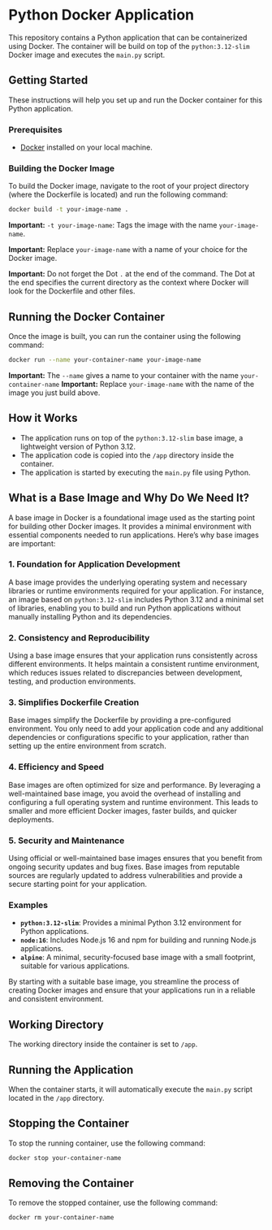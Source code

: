 # Python Docker Application

This repository contains a Python application that can be containerized using Docker. The container will be build on top of the `python:3.12-slim` Docker image and executes the `main.py` script.

## Getting Started

These instructions will help you set up and run the Docker container for this Python application.

### Prerequisites

- [Docker](https://www.docker.com/get-started) installed on your local machine.

### Building the Docker Image

To build the Docker image, navigate to the root of your project directory (where the Dockerfile is located) and run the following command:

```bash
docker build -t your-image-name .
```

**Important:** `-t your-image-name`: Tags the image with the name `your-image-name`.

**Important:** Replace `your-image-name` with a name of your choice for the Docker image.

**Important:** Do not forget the Dot `.` at the end of the command. The Dot at the end specifies the current directory as the context where Docker will look for the Dockerfile and other files.

## Running the Docker Container

Once the image is built, you can run the container using the following command:

```bash
docker run --name your-container-name your-image-name
```

**Important:** The `--name` gives a name to your container with the name `your-container-name`
**Important:** Replace `your-image-name` with the name of the image you just build above.

## How it Works

- The application runs on top of the `python:3.12-slim` base image, a lightweight version of Python 3.12.
- The application code is copied into the `/app` directory inside the container.
- The application is started by executing the `main.py` file using Python.

## What is a Base Image and Why Do We Need It?

A base image in Docker is a foundational image used as the starting point for building other Docker images. It provides a minimal environment with essential components needed to run applications. Here’s why base images are important:

### 1. Foundation for Application Development

A base image provides the underlying operating system and necessary libraries or runtime environments required for your application. For instance, an image based on `python:3.12-slim` includes Python 3.12 and a minimal set of libraries, enabling you to build and run Python applications without manually installing Python and its dependencies.

### 2. Consistency and Reproducibility

Using a base image ensures that your application runs consistently across different environments. It helps maintain a consistent runtime environment, which reduces issues related to discrepancies between development, testing, and production environments.

### 3. Simplifies Dockerfile Creation

Base images simplify the Dockerfile by providing a pre-configured environment. You only need to add your application code and any additional dependencies or configurations specific to your application, rather than setting up the entire environment from scratch.

### 4. Efficiency and Speed

Base images are often optimized for size and performance. By leveraging a well-maintained base image, you avoid the overhead of installing and configuring a full operating system and runtime environment. This leads to smaller and more efficient Docker images, faster builds, and quicker deployments.

### 5. Security and Maintenance

Using official or well-maintained base images ensures that you benefit from ongoing security updates and bug fixes. Base images from reputable sources are regularly updated to address vulnerabilities and provide a secure starting point for your application.

### Examples

- **`python:3.12-slim`**: Provides a minimal Python 3.12 environment for Python applications.
- **`node:16`**: Includes Node.js 16 and npm for building and running Node.js applications.
- **`alpine`**: A minimal, security-focused base image with a small footprint, suitable for various applications.

By starting with a suitable base image, you streamline the process of creating Docker images and ensure that your applications run in a reliable and consistent environment.

## Working Directory

The working directory inside the container is set to `/app`.

## Running the Application

When the container starts, it will automatically execute the `main.py` script located in the `/app` directory.

## Stopping the Container

To stop the running container, use the following command:

```bash
docker stop your-container-name
```

## Removing the Container

To remove the stopped container, use the following command:

```bash
docker rm your-container-name
```
